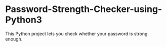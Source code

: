 # Password-Strength-Checker-using-Python3
This Python project lets you check whether your password is strong enough.
